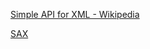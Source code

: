 [Simple API for XML - Wikipedia](https://en.wikipedia.org/wiki/Simple_API_for_XML)

[SAX](https://sax.sourceforge.net/)